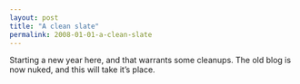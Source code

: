 ```yaml
---
layout: post
title: "A clean slate"
permalink: 2008-01-01-a-clean-slate
---
```

Starting a new year here, and that warrants some cleanups. The old blog is now nuked, and this will take it’s place.
